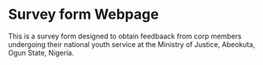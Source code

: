 # Survey form Webpage

This is a survey form designed to obtain feedbaack from corp members undergoing their national youth service at the Ministry of Justice, Abeokuta, Ogun State, Nigeria.
